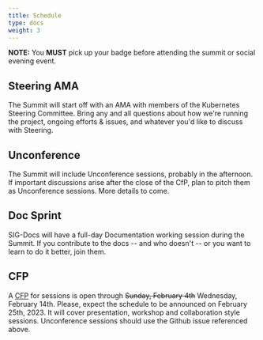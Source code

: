 ```yaml
---
title: Schedule
type: docs
weight: 3
---
```


**NOTE:** You **MUST** pick up your badge before attending the summit or social evening event.

## Steering AMA

The Summit will start off with an AMA with members of the Kubernetes Steering
Committee.  Bring any and all questions about how we're running the project,
ongoing efforts & issues, and whatever you'd like to discuss with Steering.

## Unconference

The Summit will include Unconference sessions, probably in the afternoon.  If important discussions arise after the close of the CfP, plan to pitch them as Unconference sessions.  More details to come.

## Doc Sprint

SIG-Docs will have a full-day Documentation working session during the Summit.
If you contribute to the docs -- and who doesn't -- or you want to learn to
do it better, join them.

## CFP

A [CFP](https://forms.gle/mkJ7Q18LoQwRV1LPA) for sessions is open through <s>Sunday, February 4th</s> Wednesday, February 14th. Please, expect the schedule to be announced on February 25th, 2023.
It will cover presentation, workshop and collaboration style sessions. Unconference sessions should use the Github issue referenced above.
